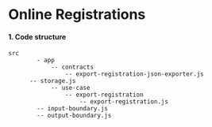 # Online Registrations

#### 1. Code structure
    src
			- app
				-- contracts
					-- export-registration-json-exporter.js
          -- storage.js
				-- use-case
					-- export-registration
						-- export-registration.js
            -- input-boundary.js
            -- output-boundary.js

